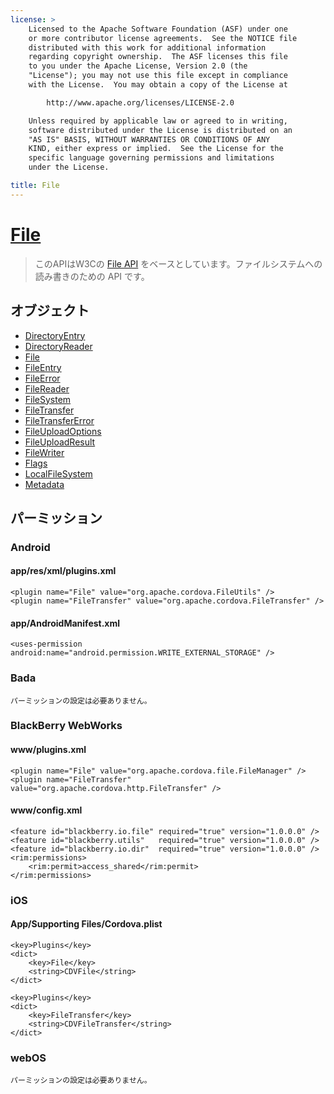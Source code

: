 ```yaml
---
license: >
    Licensed to the Apache Software Foundation (ASF) under one
    or more contributor license agreements.  See the NOTICE file
    distributed with this work for additional information
    regarding copyright ownership.  The ASF licenses this file
    to you under the Apache License, Version 2.0 (the
    "License"); you may not use this file except in compliance
    with the License.  You may obtain a copy of the License at

        http://www.apache.org/licenses/LICENSE-2.0

    Unless required by applicable law or agreed to in writing,
    software distributed under the License is distributed on an
    "AS IS" BASIS, WITHOUT WARRANTIES OR CONDITIONS OF ANY
    KIND, either express or implied.  See the License for the
    specific language governing permissions and limitations
    under the License.

title: File
---
```


[File](fileobj/fileobj.html)
==========

>  このAPIはW3Cの [File API](http://www.w3.org/TR/FileAPI) をベースとしています。ファイルシステムへの読み書きのための API です。

オブジェクト
-------

- [DirectoryEntry](directoryentry/directoryentry.html)
- [DirectoryReader](directoryreader/directoryreader.html)
- [File](fileobj/fileobj.html)
- [FileEntry](fileentry/fileentry.html)
- [FileError](fileerror/fileerror.html)
- [FileReader](filereader/filereader.html)
- [FileSystem](filesystem/filesystem.html)
- [FileTransfer](filetransfer/filetransfer.html)
- [FileTransferError](filetransfererror/filetransfererror.html)
- [FileUploadOptions](fileuploadoptions/fileuploadoptions.html)
- [FileUploadResult](fileuploadresult/fileuploadresult.html)
- [FileWriter](filewriter/filewriter.html)
- [Flags](flags/flags.html)
- [LocalFileSystem](localfilesystem/localfilesystem.html)
- [Metadata](metadata/metadata.html)

パーミッション
-----------

### Android

#### app/res/xml/plugins.xml

    <plugin name="File" value="org.apache.cordova.FileUtils" />
    <plugin name="FileTransfer" value="org.apache.cordova.FileTransfer" />

#### app/AndroidManifest.xml

    <uses-permission android:name="android.permission.WRITE_EXTERNAL_STORAGE" />

### Bada

    パーミッションの設定は必要ありません。

### BlackBerry WebWorks

#### www/plugins.xml

    <plugin name="File" value="org.apache.cordova.file.FileManager" />
    <plugin name="FileTransfer" value="org.apache.cordova.http.FileTransfer" />

#### www/config.xml

    <feature id="blackberry.io.file" required="true" version="1.0.0.0" />
    <feature id="blackberry.utils"   required="true" version="1.0.0.0" />
    <feature id="blackberry.io.dir"  required="true" version="1.0.0.0" />
    <rim:permissions>
        <rim:permit>access_shared</rim:permit>
    </rim:permissions>

### iOS

#### App/Supporting Files/Cordova.plist

    <key>Plugins</key>
    <dict>
        <key>File</key>
        <string>CDVFile</string>
    </dict>

    <key>Plugins</key>
    <dict>
        <key>FileTransfer</key>
        <string>CDVFileTransfer</string>
    </dict>

### webOS

    パーミッションの設定は必要ありません。
